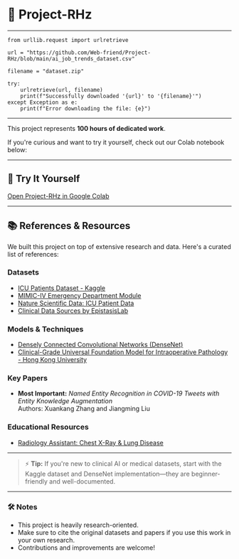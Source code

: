 # 🚀 Project-RHz


---------------------
```
from urllib.request import urlretrieve

url = "https://github.com/Web-friend/Project-RHz/blob/main/ai_job_trends_dataset.csv" 

filename = "dataset.zip"

try:
    urlretrieve(url, filename)
    print(f"Successfully downloaded '{url}' to '{filename}'")
except Exception as e:
    print(f"Error downloading the file: {e}")
```
-----------------------------------
This project represents **100 hours of dedicated work**.  

If you're curious and want to try it yourself, check out our Colab notebook below:

---

## 🔗 Try It Yourself

[Open Project-RHz in Google Colab](https://colab.research.google.com/drive/1IPFMOY62bbRqMJniqVoW2sw-wo58Zf33?usp=sharing)

---

## 📚 References & Resources

We built this project on top of extensive research and data. Here's a curated list of references:

### Datasets
- [ICU Patients Dataset - Kaggle](https://www.kaggle.com/datasets/ukveteran/icu-patients/data)  
- [MIMIC-IV Emergency Department Module](https://mimic.mit.edu/docs/iv/modules/ed/)  
- [Nature Scientific Data: ICU Patient Data](https://www.nature.com/articles/sdata201635)  
- [Clinical Data Sources by EpistasisLab](https://github.com/EpistasisLab/ClinicalDataSources/blob/master/README.md)  

### Models & Techniques
- [Densely Connected Convolutional Networks (DenseNet)](https://github.com/liuzhuang13/DenseNet)  
- [Clinical-Grade Universal Foundation Model for Intraoperative Pathology - Hong Kong University](#)  

### Key Papers
- **Most Important:** *Named Entity Recognition in COVID-19 Tweets with Entity Knowledge Augmentation*  
  Authors: Xuankang Zhang and Jiangming Liu  

### Educational Resources
- [Radiology Assistant: Chest X-Ray & Lung Disease](https://radiologyassistant.nl/chest/chest-x-ray/lung-disease)  

---

> ⚡ **Tip:** If you're new to clinical AI or medical datasets, start with the Kaggle dataset and DenseNet implementation—they are beginner-friendly and well-documented.

---

### 🛠 Notes

- This project is heavily research-oriented.  
- Make sure to cite the original datasets and papers if you use this work in your own research.  
- Contributions and improvements are welcome!

